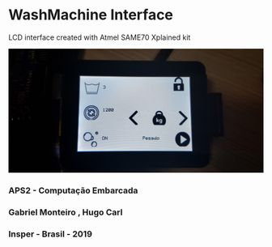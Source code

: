 # WashMachine Interface

LCD interface created with Atmel SAME70 Xplained kit

![](main_interface.jpg)

### APS2 - Computação Embarcada

### Gabriel Monteiro , Hugo Carl

### Insper - Brasil - 2019
